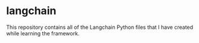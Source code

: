 # langchain
This repository contains all of the Langchain Python files that I have created while learning the framework. 
